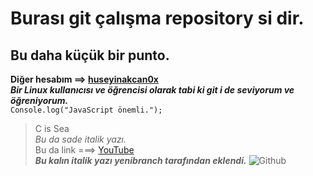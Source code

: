 # Burası git çalışma repository si dir. <br /> #
## Bu daha küçük bir punto. <br /> ##
**Diğer hesabım ==> [huseyinakcan0x](https://github.com/huseyinakcan0x)**<br />
***Bir Linux kullanıcısı ve öğrencisi olarak tabi ki git i de seviyorum ve öğreniyorum.***<br />
```Console.log("JavaScript önemli.");```<br />
>C is Sea<br />
_Bu da sade italik yazı._<br />
Bu da link ===> [YouTube](https://www.youtube.com/)<br />
***Bu kalın italik yazı yenibranch tarafından eklendi.***
![Github](https://cdn.pixabay.com/photo/2021/05/17/18/21/social-media-6261530_1280.png)<br />
